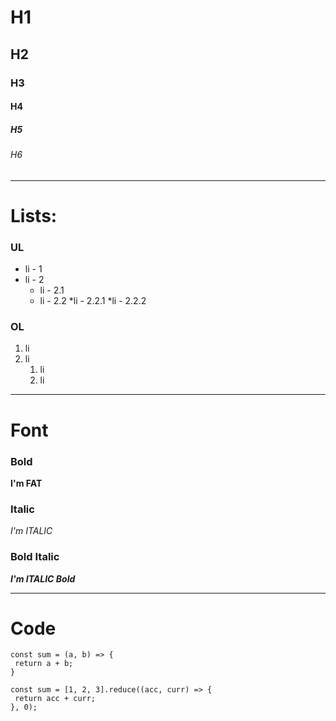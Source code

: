# H1
## H2
### H3
#### H4
##### H5
###### H6

***

# Lists:

### UL
* li - 1
* li - 2
  * li - 2.1
  * li - 2.2
    *li - 2.2.1
    *li - 2.2.2

### OL
1. li 
2. li
   1. li
   2. li

***

# Font

### Bold

__I'm FAT__

### Italic

_I'm ITALIC_

### Bold Italic

___I'm ITALIC Bold___

***

# Code

```
const sum = (a, b) => {
 return a + b;
}
```

```
const sum = [1, 2, 3].reduce((acc, curr) => {
 return acc + curr;
}, 0);
```
